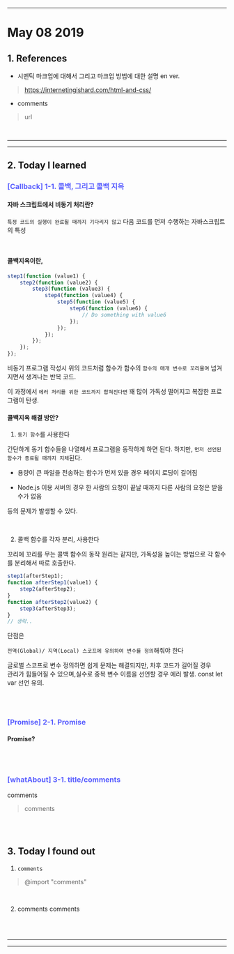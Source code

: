 - - - 
# May 08 2019  


## <strong> 1. References </strong>

- 시멘틱 마크업에 대해서 그리고 마크업 방법에 대한 설명 en ver.

> https://internetingishard.com/html-and-css/ 

- comments

> url





<br>

____
____


## <strong> 2. Today I learned </strong>


<!-- *********************첫번째 제목********************** -->
### <span style="color:#595EFF"> [Callback] 1-1. 콜백, 그리고 콜백 지옥 </span>    


#### 자바 스크립트에서 비동기 처리란?

`특정 코드의 실행이 완료될 때까지 기다리지 않고` 다음 코드를 먼저 수행하는 자바스크립트의 특성



<br>

#### 콜백지옥이란, 

```js
step1(function (value1) {
    step2(function (value2) {
        step3(function (value3) {
            step4(function (value4) {
                step5(function (value5) {
                    step6(function (value6) {
                        // Do something with value6
                    });
                });
            });
        });
    });
});
```

비동기 프로그램 작성시 위의 코드처럼 함수가 함수의 `함수의 매개 변수로 꼬리물며` 넘겨지면서 생겨나는 반복 코드. 

이 과정에서 `에러 처리를 위한 코드까지 합쳐진다면` 꽤 많이 가독성 떨어지고 복잡한 프로그램이 탄생.


#### 콜백지옥 해결 방안?

1. `동기 함수`를 사용한다

간단하게 동기 함수들을 나열해서 프로그램을 동작하게 하면 된다. 하지만, `먼저 선언된 함수가 종료될 때까지 지체`된다.

- 용량이 큰 파일을 전송하는 함수가 먼저 있을 경우 페이지 로딩이 길어짐

- Node.js 이용 서버의 경우 한 사람의 요청이 끝날 때까지 다른 사람의 요청은 받을 수가 없음

등의 문제가 발생할 수 있다.

<br>

2. 콜백 함수를 각자 분리, 사용한다

꼬리에 꼬리를 무는 콜백 함수의 동작 원리는 같지만, 가독성을 높이는 방법으로 각 함수를 분리해서 따로 호출한다.

```js
step1(afterStep1);
function afterStep1(value1) {
    step2(afterStep2);
}
function afterStep2(value2) {
    step3(afterStep3);
}
// 생략..
```

단점은 

`전역(Global)/ 지역(Local) 스코프에 유의하여 변수를 정의`해줘야 한다

글로벌 스코프로 변수 정의하면 쉽게 문제는 해결되지만, 차후 코드가 길어질 경우 <br> 관리가 힘들어질 수 있으며,실수로 중복 변수 이름을 선언할 경우 에러 발생. const let var 선언 유의.




<br></br>
<!-- ***********************두번째 제목******************** -->
### <span style="color:#595EFF"> [Promise] 2-1. Promise </span>


#### Promise?




<br></br>
<!-- ***********************세번째 제목******************** -->
### <span style="color:#595EFF"> [whatAbout] 3-1. title/comments </span>

comments

> comments



<br></br>
## <strong> 3. Today I found out </strong>

1. `comments`

> @import "comments"

<br>

2. comments comments



<br></br>

___
___